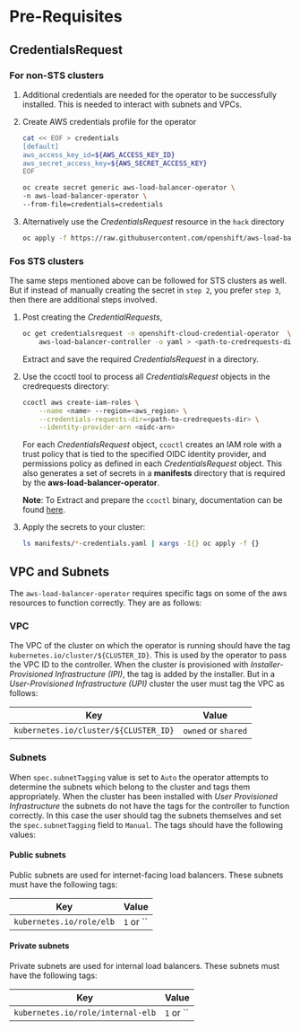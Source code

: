# Pre-Requisites

## CredentialsRequest

### For non-STS clusters

1. Additional credentials are needed for the operator to be successfully
   installed. This is needed to interact with subnets and VPCs.
2. Create AWS credentials profile for the operator

    ```bash
    cat << EOF > credentials
    [default]
    aws_access_key_id=${AWS_ACCESS_KEY_ID}
    aws_secret_access_key=${AWS_SECRET_ACCESS_KEY}
    EOF
    
    oc create secret generic aws-load-balancer-operator \
    -n aws-load-balancer-operator \
    --from-file=credentials=credentials
    ```
  
3. Alternatively use the *CredentialsRequest* resource in the `hack` directory

   ```bash
   oc apply -f https://raw.githubusercontent.com/openshift/aws-load-balancer-operator/main/hack/operator-credentials-request.yaml
   ```

### Fos STS clusters

The same steps mentioned above can be followed for STS clusters as well.
But if instead of manually creating the secret in `step 2`, you prefer
`step 3`, then there are additional steps involved.

1. Post creating the *CredentialRequests*,

    ```bash
    oc get credentialsrequest -n openshift-cloud-credential-operator  \
        aws-load-balancer-controller -o yaml > <path-to-credrequests-dir>/cr.yaml
    ```

    Extract and save the required *CredentialsRequest* in a directory.

2. Use the ccoctl tool to process all *CredentialsRequest* objects in the credrequests
directory:

    ```bash
    ccoctl aws create-iam-roles \
        --name <name> --region=<aws_region> \
        --credentials-requests-dir=<path-to-credrequests-dir> \
        --identity-provider-arn <oidc-arn>
    ```

    For each *CredentialsRequest* object, `ccoctl` creates an IAM role with a trust
    policy that is tied to the specified OIDC identity provider, and permissions
    policy as defined in each *CredentialsRequest* object. This also generates a set
    of secrets in a **manifests** directory that is required
    by the **aws-load-balancer-operator**.

    **Note**: To Extract and prepare the `ccoctl` binary, documentation can be
    found [here](https://docs.openshift.com/container-platform/4.10/authentication/managing_cloud_provider_credentials/cco-mode-sts.html#cco-ccoctl-configuring_cco-mode-sts).

3. Apply the secrets to your cluster:

    ```bash
    ls manifests/*-credentials.yaml | xargs -I{} oc apply -f {}
    ```

## VPC and Subnets

The `aws-load-balancer-operator` requires specific tags on some of the aws
resources to function correctly. They are as follows:

### VPC

The VPC of the cluster on which the operator is running should have the tag
`kubernetes.io/cluster/${CLUSTER_ID}`. This is used by the operator to pass
the VPC ID to the controller. When the cluster is provisioned with *Installer-Provisioned Infrastructure (IPI)*,
the tag is added by the installer. But in a *User-Provisioned Infrastructure (UPI)*
cluster the user must tag the VPC as follows:

| Key                                     | Value                 |
| --------------------------------------- | --------------------- |
| `kubernetes.io/cluster/${CLUSTER_ID}`   | `owned` or `shared`   |

### Subnets

When `spec.subnetTagging` value is set to `Auto` the operator attempts to
determine the subnets which belong to the cluster and tags them appropriately.
When the cluster has been installed with *User Provisioned Infrastructure* the subnets
do not have the tags for the controller to function correctly. In this case the user should tag
the subnets themselves and set the `spec.subnetTagging` field to `Manual`. The tags should
have the following values:

#### Public subnets

Public subnets are used for internet-facing load balancers. These subnets must
have the following tags:

| Key                                     | Value                 |
| --------------------------------------- | --------------------- |
| `kubernetes.io/role/elb`                | `1`  or ``            |

#### Private subnets

Private subnets are used for internal load balancers. These subnets must have
the following tags:

| Key                                     | Value                 |
| --------------------------------------- | --------------------- |
|  `kubernetes.io/role/internal-elb`      |  `1`  or ``           |
